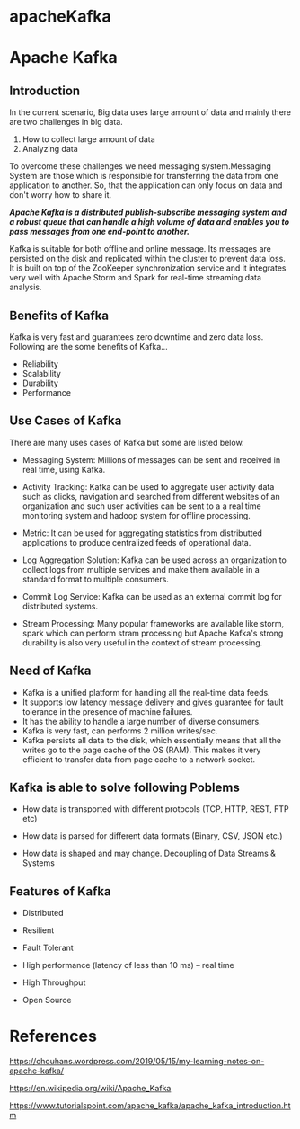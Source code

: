 # apacheKafka

# Apache Kafka


## Introduction


In the current scenario, Big data uses large amount of data and mainly there are two challenges in big data.
1. How to collect large amount of data
2. Analyzing data

To overcome these challenges we need messaging system.Messaging System are those which is responsible for transferring the data from one application to another. So, that the application can only focus on data and don't worry how to share it.

***Apache Kafka is a distributed publish-subscribe messaging system and a robust queue that can handle a high volume of data and enables you to pass messages from one end-point to another.*** 

Kafka is suitable for both offline and online message. Its messages are persisted on the disk and replicated within the cluster to prevent data loss. It is built on top of the ZooKeeper synchronization service and it integrates very well with Apache Storm and Spark for real-time streaming data analysis.

## Benefits of Kafka

Kafka is very fast and guarantees zero downtime and zero data loss. Following are the some benefits of Kafka...

- Reliability
- Scalability
- Durability
- Performance

## Use Cases of Kafka

There are many uses cases of Kafka but some are listed below.

- Messaging System: Millions of messages can be sent and received in real time, using Kafka.

- Activity Tracking: Kafka can be used to aggregate user activity data such as clicks, navigation and searched from different websites of an organization and such user activities can be sent to a a real time monitoring system and hadoop system for offline processing.

- Metric: It can be used for aggregating statistics from distributted applications to produce centralized feeds of operational data.

- Log Aggregation Solution: Kafka can be used across an organization to collect logs from multiple services and make them available in a standard format to multiple consumers.

- Commit Log Service: Kafka can be used as an external commit log for distributed systems.

- Stream Processing: Many popular frameworks are available like storm, spark which can perform stram processing but Apache Kafka's strong durability is also very useful in the context of stream processing.

## Need of Kafka

- Kafka is a unified platform for handling all the real-time data feeds.
- It supports low latency message delivery and gives guarantee for fault tolerance in the presence of machine failures.
- It has the ability to handle a large number of diverse consumers.
- Kafka is very fast, can performs 2 million writes/sec. 
- Kafka persists all data to the disk, which essentially means that all the writes go to the page cache of the OS (RAM). This makes it very efficient to transfer data from page cache to a network socket.

## Kafka is able to solve following Poblems

- How data is transported with different protocols (TCP, HTTP, REST, FTP etc)

- How data is parsed for different data formats (Binary, CSV, JSON etc.)

- How data is shaped and may change. Decoupling of Data Streams & Systems

## Features of Kafka

- Distributed

- Resilient

- Fault Tolerant

- High performance (latency of less than 10 ms) – real time

- High Throughput

- Open Source


# References

<https://chouhans.wordpress.com/2019/05/15/my-learning-notes-on-apache-kafka/>

<https://en.wikipedia.org/wiki/Apache_Kafka>

<https://www.tutorialspoint.com/apache_kafka/apache_kafka_introduction.htm>







```python

```


```python

```
